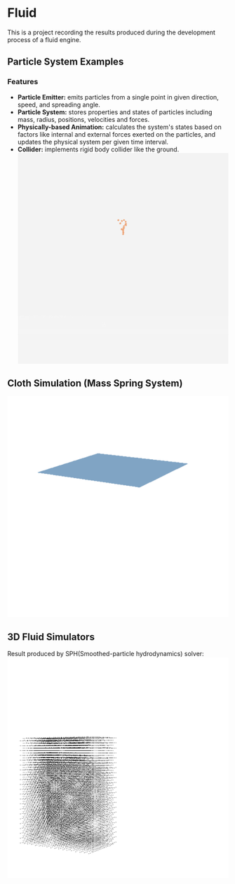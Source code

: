 # Fluid

This is a project recording the results produced during the development process of a fluid engine.

## Particle System Examples

### Features
+ **Particle Emitter:** emits particles from a single point in given direction, speed, and spreading angle.
+ **Particle System:** stores properties and states of particles including mass, radius, positions, velocities and forces.
+ **Physically-based Animation:** calculates the system's states based on factors like internal and external forces exerted on the particles, and updates the physical system per given time interval.
+ **Collider:** implements rigid body collider like the ground.
![image](https://github.com/Hebella/Fluid/blob/master/ParticleSystemTest.gif)

## Cloth Simulation (Mass Spring System)
![image](https://github.com/Hebella/Fluid/blob/master/ClothSimulationTest.gif)
## 3D Fluid Simulators
Result produced by SPH(Smoothed-particle hydrodynamics) solver:
![image](https://github.com/Hebella/Fluid/blob/master/SphSolverTest_2.gif)
